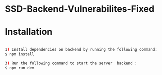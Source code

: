 # SSD-Backend-Vulnerabilites-Fixed

# Installation

```bash

1) Install dependencies on backend by running the following command:
$ npm install

3) Run the following command to start the server  backend :
$ npm run dev

```
